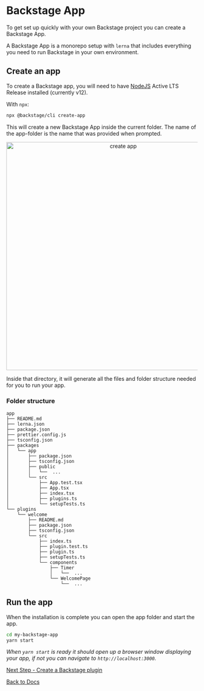 # Backstage App

To get set up quickly with your own Backstage project you can create a Backstage App.

A Backstage App is a monorepo setup with `lerna` that includes everything you need to run Backstage in your own environment.

## Create an app

To create a Backstage app, you will need to have [NodeJS](https://nodejs.org/en/download/) Active LTS Release installed (currently v12).

With `npx`:

```bash
npx @backstage/cli create-app
```

This will create a new Backstage App inside the current folder. The name of the app-folder is the name that was provided when prompted.

<p align='center'>
    <img src='https://github.com/spotify/backstage/raw/master/docs/getting-started/create-app_output.png' width='600' alt='create app'>
</p>

Inside that directory, it will generate all the files and folder structure needed for you to run your app.

### Folder structure

```
app
├── README.md
├── lerna.json
├── package.json
├── prettier.config.js
├── tsconfig.json
├── packages
│   └── app
│       ├── package.json
│       ├── tsconfig.json
│       ├── public
│       │   └──  ...
│       └── src
│           ├── App.test.tsx
│           ├── App.tsx
│           ├── index.tsx
│           ├── plugins.ts
│           └── setupTests.ts
└── plugins
    └── welcome
        ├── README.md
        ├── package.json
        ├── tsconfig.json
        └── src
            ├── index.ts
            ├── plugin.test.ts
            ├── plugin.ts
            ├── setupTests.ts
            └── components
                ├── Timer
                │   └──  ...
                └── WelcomePage
                    └──  ...
```

## Run the app

When the installation is complete you can open the app folder and start the app.

```bash
cd my-backstage-app
yarn start
```

_When `yarn start` is ready it should open up a browser window displaying your app, if not you can navigate to `http://localhost:3000`._

[Next Step - Create a Backstage plugin](create-a-plugin.md)

[Back to Docs](README.md)
